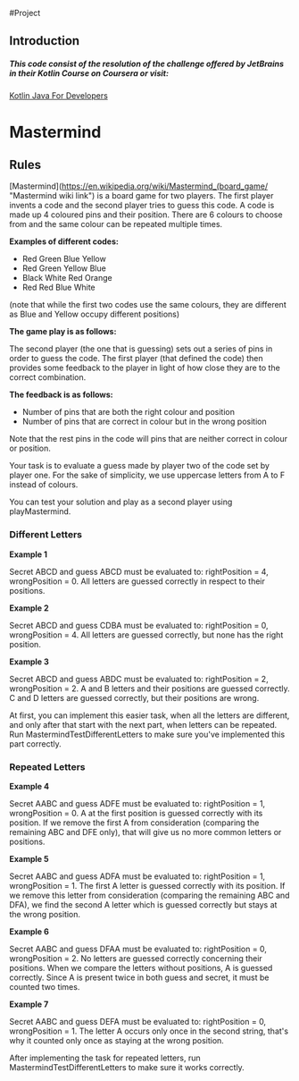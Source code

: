 #Project

## Introduction
##### This code consist of the resolution of the challenge offered by JetBrains in their Kotlin Course on Coursera or visit: 
[Kotlin Java For Developers](https://www.coursera.org/learn/kotlin-for-java-developers?/ "Kotlin Java for Developers")


# Mastermind

## Rules
[Mastermind](https://en.wikipedia.org/wiki/Mastermind_(board_game/ "Mastermind wiki link") is a board game for two players. The first player invents a code and the second player tries to guess this code. A code is made up 4 coloured pins and their position. There are 6 colours to choose from and the same colour can be repeated multiple times.

**Examples of different codes:**

* Red Green Blue Yellow
* Red Green Yellow Blue
* Black White Red Orange
* Red Red Blue White

(note that while the first two codes use the same colours, they are different as Blue and Yellow occupy different positions)

**The game play is as follows:**

The second player (the one that is guessing) sets out a series of pins in order to guess the code. The first player (that defined the code) then provides some feedback to the player in light of how close they are to the correct combination.

**The feedback is as follows:**

* Number of pins that are both the right colour and position
* Number of pins that are correct in colour but in the wrong position

Note that the rest pins in the code will pins that are neither correct in colour or position.

Your task is to evaluate a guess made by player two of the code set by player one. For the sake of simplicity, we use uppercase letters from A to F instead of colours.

You can test your solution and play as a second player using playMastermind.

### Different Letters

**Example 1**

Secret ABCD and guess ABCD must be evaluated to: rightPosition = 4, wrongPosition = 0. All letters are guessed correctly in respect to their positions.

**Example 2**

Secret ABCD and guess CDBA must be evaluated to: rightPosition = 0, wrongPosition = 4. All letters are guessed correctly, but none has the right position.

**Example 3**

Secret ABCD and guess ABDC must be evaluated to: rightPosition = 2, wrongPosition = 2. A and B letters and their positions are guessed correctly. C and D letters are guessed correctly, but their positions are wrong.

At first, you can implement this easier task, when all the letters are different, and only after that start with the next part, when letters can be repeated. Run MastermindTestDifferentLetters to make sure you've implemented this part correctly.

### Repeated Letters

**Example 4**

Secret AABC and guess ADFE must be evaluated to: rightPosition = 1, wrongPosition = 0. A at the first position is guessed correctly with its position. If we remove the first A from consideration (comparing the remaining ABC and DFE only), that will give us no more common letters or positions.

**Example 5**

Secret AABC and guess ADFA must be evaluated to: rightPosition = 1, wrongPosition = 1. The first A letter is guessed correctly with its position. If we remove this letter from consideration (comparing the remaining ABC and DFA), we find the second A letter which is guessed correctly but stays at the wrong position.

**Example 6**

Secret AABC and guess DFAA must be evaluated to: rightPosition = 0, wrongPosition = 2. No letters are guessed correctly concerning their positions. When we compare the letters without positions, A is guessed correctly. Since A is present twice in both guess and secret, it must be counted two times.

**Example 7**

Secret AABC and guess DEFA must be evaluated to: rightPosition = 0, wrongPosition = 1. The letter A occurs only once in the second string, that's why it counted only once as staying at the wrong position.

After implementing the task for repeated letters, run MastermindTestDifferentLetters to make sure it works correctly.


